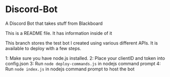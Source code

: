 # Discord-Bot
A Discord Bot that takes stuff from Blackboard

This is a README file. It has information inside of it

This branch stores the test bot I created using various different APIs. It is available to deploy with a few steps.

1: Make sure you have node.js installed.
2: Place your clientID and token into config.json
3: Run `node deploy-commands.js` in nodejs command prompt
4: Run `node index.js` in nodejs command prompt to host the bot
